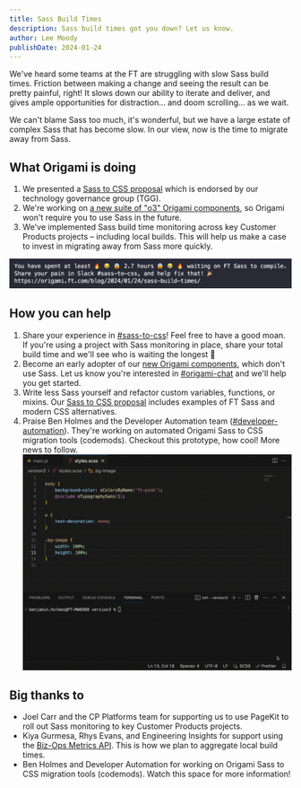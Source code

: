 ```yaml
---
title: Sass Build Times
description: Sass build times got you down? Let us know.
author: Lee Moody
publishDate: 2024-01-24
---
```


We've heard some teams at the FT are struggling with slow Sass build times. Friction between making a change and seeing the result can be pretty painful, right! It slows down our ability to iterate and deliver, and gives ample opportunities for distraction... and doom scrolling... as we wait.

We can't blame Sass too much, it's wonderful, but we have a large estate of complex Sass that has become slow. In our view, now is the time to migrate away from Sass.

## What Origami is doing

1. We presented a [Sass to CSS proposal](https://docs.google.com/document/d/1RuGduWdX0zGsgsp9C7lIhXgqEia6sWK900_3XVwYDIM/edit#heading=h.1f3yolavobef) which is endorsed by our technology governance group (TGG).
1. We're working on [a new suite of "o3" Origami components](https://origami-for-everyone.ft.com/components/buttons/), so Origami won't require you to use Sass in the future.
1. We've implemented Sass build time monitoring across key Customer Products projects – including local builds. This will help us make a case to invest in migrating away from Sass more quickly.

![A console log within a terminal, sharing that the person has in total waited 2.7 hours for Sass to compile.](/assets/images/2024-01-24-sass-build-times/sass-css.png?width=500&source=origami)


## How you can help

1. Share your experience in [#sass-to-css](https://financialtimes.enterprise.slack.com/archives/C06FD4DSBQB)! Feel free to have a good moan. If you're using a project with Sass monitoring in place, share your total build time and we'll see who is waiting the longest 😬
1. Become an early adopter of our [new Origami components](https://origami-for-everyone.ft.com/components/buttons/), which don't use Sass. Let us know you're interested in [#origami-chat](https://financialtimes.enterprise.slack.com/archives/CSW6B2VAN) and we'll help you get started.
1. Write less Sass yourself and refactor custom variables, functions, or mixins. Our [Sass to CSS proposal](https://docs.google.com/document/d/1RuGduWdX0zGsgsp9C7lIhXgqEia6sWK900_3XVwYDIM/edit#heading=h.1f3yolavobef) includes examples of FT Sass and modern CSS alternatives.
1. Praise Ben Holmes and the Developer Automation team ([#developer-automation](https://financialtimes.enterprise.slack.com/archives/C05RVF48VPF)). They're working on automated Origami Sass to CSS migration tools (codemods). Checkout this prototype, how cool! More news to follow.
![Running a codemode to automate swapping a Sass mixin for CSS Custom Properties](/assets/images/2024-01-24-sass-build-times/origami-codemod.gif?width=500&source=origami)

## Big thanks to

- Joel Carr and the CP Platforms team for supporting us to use PageKit to roll out Sass monitoring to key Customer Products projects.
- Kiya Gurmesa, Rhys Evans, and Engineering Insights for support using the [Biz-Ops Metrics API](https://github.com/Financial-Times/biz-ops-metrics-api). This is how we plan to aggregate local build times.
- Ben Holmes and Developer Automation for working on Origami Sass to CSS migration tools (codemods). Watch this space for more information!
